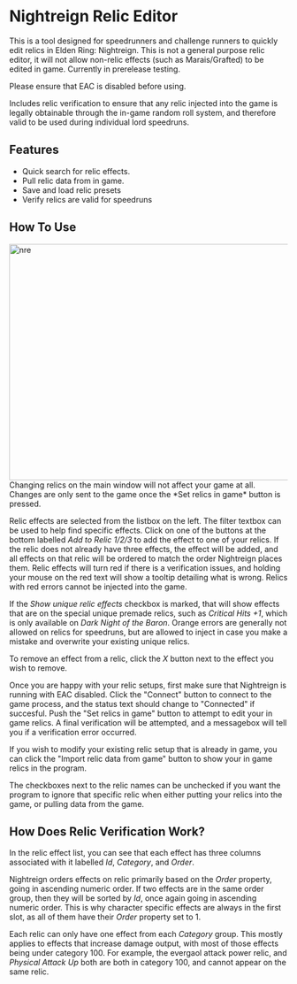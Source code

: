 # Nightreign Relic Editor
This is a tool designed for speedrunners and challenge runners to quickly edit relics in Elden Ring: Nightreign. This is not a general purpose relic editor, it will not allow non-relic effects (such as Marais/Grafted) to be edited in game. Currently in prerelease testing.

Please ensure that EAC is disabled before using.

Includes relic verification to ensure that any relic injected into the game is legally obtainable through the in-game random roll system, and therefore valid to be used during individual lord speedruns.

## Features
- Quick search for relic effects.
- Pull relic data from in game.
- Save and load relic presets
- Verify relics are valid for speedruns

## How To Use
<img width="1055" height="427" alt="nre" src="https://github.com/user-attachments/assets/a10cd89c-87ea-417d-8264-63ca0f239fdb" />
Changing relics on the main window will not affect your game at all. Changes are only sent to the game once the *Set relics in game* button is pressed.

Relic effects are selected from the listbox on the left. The filter textbox can be used to help find specific effects. Click on one of the buttons at the bottom labelled *Add to Relic 1/2/3* to add the effect to one of your relics. If the relic does not already have three effects, the effect will be added, and all effects on that relic will be ordered to match the order Nightreign places them. Relic effects will turn red if there is a verification issues, and holding your mouse on the red text will show a tooltip detailing what is wrong. Relics with red errors cannot be injected into the game.

If the *Show unique relic effects* checkbox is marked, that will show effects that are on the special unique premade relics, such as *Critical Hits +1*, which is only available on *Dark Night of the Baron*. Orange errors are generally not allowed on relics for speedruns, but are allowed to inject in case you make a mistake and overwrite your existing unique relics.

To remove an effect from a relic, click the *X* button next to the effect you wish to remove.

Once you are happy with your relic setups, first make sure that Nightreign is running with EAC disabled. Click the "Connect" button to connect to the game process, and the status text should change to "Connected" if succesful. Push the "Set relics in game" button to attempt to edit your in game relics. A final verification will be attempted, and a messagebox will tell you if a verification error occurred.

If you wish to modify your existing relic setup that is already in game, you can click the "Import relic data from game" button to show your in game relics in the program.

The checkboxes next to the relic names can be unchecked if you want the program to ignore that specific relic when either putting your relics into the game, or pulling data from the game.

## How Does Relic Verification Work?
In the relic effect list, you can see that each effect has three columns associated with it labelled *Id*, *Category*, and *Order*.

Nightreign orders effects on relic primarily based on the *Order* property, going in ascending numeric order. If two effects are in the same order group, then they will be sorted by *Id*, once again going in ascending numeric order. This is why character specific effects are always in the first slot, as all of them have their *Order* property set to 1.

Each relic can only have one effect from each *Category* group. This mostly applies to effects that increase damage output, with most of those effects being under category 100. For example, the evergaol attack power relic, and *Physical Attack Up* both are both in category 100, and cannot appear on the same relic.
